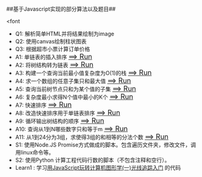 ##基于Javascript实现的部分算法以及题目##

<font
* Q1: 解析简单HTML并将结果绘制为image
* Q2: 使用canvas绘制柱状图表
* Q3: 根据超市小票计算订单价格
* A1: 单链表的插入排序 <font size=4><a href="http://meiroo.github.io/viewer.html#/repo/javascript/path/A1-link-insertSort.js" target="_blank"> ==> Run</a></font>
* A2: 将树结构转为链表 <font size=4><a href="http://meiroo.github.io/viewer.html#/repo/javascript/path/A2-treetolink.js" target="_blank"> ==> Run</a></font>
* A3: 构建一个查询当前最小值复杂度为O(1)的栈 <font size=4><a href="http://meiroo.github.io/viewer.html#/repo/javascript/path/A3-minstack.js" target="_blank"> ==> Run</a></font>
* A4: 求一个数组的任意子集只和最大值 <font size=4><a href="http://meiroo.github.io/viewer.html#/repo/javascript/path/A4-subarraymax.js" target="_blank"> ==> Run</a></font>
* A5: 查询当前树节点只和为某个值的子集 <font size=4><a href="http://meiroo.github.io/viewer.html#/repo/javascript/path/A5-treepathvalue.js" target="_blank"> ==> Run</a></font>
* A6: 复杂度最小求得N个值中最小的K个 <font size=4><a href="http://meiroo.github.io/viewer.html#/repo/javascript/path/A6-mink.js" target="_blank"> ==> Run</a></font>
* A7: 快速排序 <font size=4><a href="http://meiroo.github.io/viewer.html#/repo/javascript/path/A7-Qsort.js" target="_blank"> ==> Run</a></font>
* A8: 改造快速排序用于单链表排序 <font size=4><a href="http://meiroo.github.io/viewer.html#/repo/javascript/path/A8-QsortLink.js" target="_blank"> ==> Run</a></font>
* A9: 循环输出树结构的顺序 <font size=4><a href="http://meiroo.github.io/viewer.html#/repo/javascript/path/A9-treetoLoop.js" target="_blank"> ==> Run</a></font>
* A10: 查询从1到N哪些数字只和等于m <font size=4><a href="http://meiroo.github.io/viewer.html#/repo/javascript/path/A10-1toN_add_to_m.js" target="_blank"> ==> Run</a></font>
* A11: 从1到24分为3组，求使得3组的和相等的分法个数 <font size=4><a href="http://meiroo.github.io/viewer.html#/repo/javascript/path/A11-1_to_24_3_group_equal.js" target="_blank"> ==> Run</a></font>
* S1: 使用Node.JS Promise方式做成的脚本。包含遍历文件夹，修改文件，调用linux命令等。
* S2: 使用Python 计算工程代码行数的脚本（不包含注释和空行）。
* Learn1 : 学习[用JavaScript玩转计算机图形学(一)光线追踪入门](http://www.cnblogs.com/miloyip/archive/2010/03/29/1698953.html#3077170) 的代码
